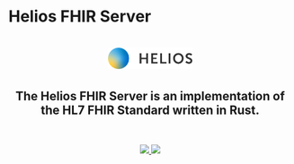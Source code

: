 # Helios FHIR Server

<h1 align="center">
    <img src="helios-logo.png" alt="Helios Logo" width="150">
</h1>
<h2 align="center">The Helios FHIR Server is an implementation of the HL7 FHIR Standard written in Rust.</h2>
<br>
<p align="center">
<a href="https://x.com/HeliosSoftware_">
<img src="https://img.shields.io/badge/twitter-black?logo=x"/>
</a>
<a href="https://www.linkedin.com/company/helios-software-inc./">
<img src="https://img.shields.io/badge/linkedin-blue?logo=linkedin"/>
</a>
</p>

